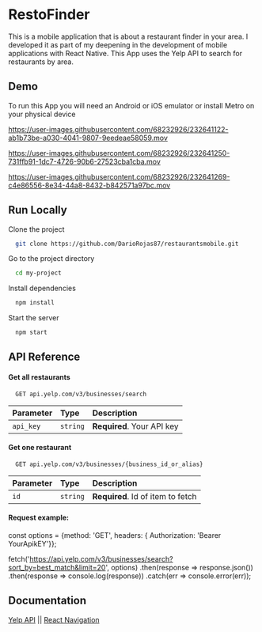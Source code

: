 
# RestoFinder

This is a mobile application that is about a restaurant finder in your area. I developed it as part of my deepening in the development of mobile applications with React Native.
This App uses the Yelp API to search for restaurants by area.


## Demo

To run this App you will need an Android or iOS emulator or install Metro on your physical device


https://user-images.githubusercontent.com/68232926/232641122-ab1b73be-a030-4041-9807-9eedeae58059.mov




https://user-images.githubusercontent.com/68232926/232641250-731ffb91-1dc7-4726-90b6-27523cba1cba.mov



https://user-images.githubusercontent.com/68232926/232641269-c4e86556-8e34-44a8-8432-b842571a97bc.mov


## Run Locally

Clone the project

```bash
  git clone https://github.com/DarioRojas87/restaurantsmobile.git
```

Go to the project directory

```bash
  cd my-project
```


Install dependencies

```bash
  npm install
```

Start the server

```bash
  npm start
```


## API Reference

#### Get all restaurants

```http
  GET api.yelp.com/v3/businesses/search
```

| Parameter | Type     | Description                |
| :-------- | :------- | :------------------------- |
| `api_key` | `string` | **Required**. Your API key |

#### Get one restaurant

```http
  GET api.yelp.com/v3/businesses/{business_id_or_alias}
```

| Parameter | Type     | Description                       |
| :-------- | :------- | :-------------------------------- |
| `id`      | `string` | **Required**. Id of item to fetch |

#### Request example:

const options = {method: 'GET', headers: { Authorization: 'Bearer YourApikEY'}};

fetch('https://api.yelp.com/v3/businesses/search?sort_by=best_match&limit=20', options)
  .then(response => response.json())
  .then(response => console.log(response))
  .catch(err => console.error(err));


## Documentation

[Yelp API](https://docs.developer.yelp.com/docs/fusion-intro) ||
[React Navigation](https://reactnavigation.org/docs/getting-started)



